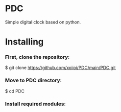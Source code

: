 # PDC

Simple digital clock based on python.

# Installing

### First, clone the repository:
$ git clone https://github.com/xoiioi/PDC/main/PDC.git
### Move to PDC directory:
$ cd PDC
### Install required modules:


